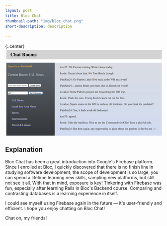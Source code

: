 ```yaml
---
layout: post
title: Bloc Chat
thumbnail-path: "img/bloc_chat.png"
short-description: description

---
```


{:.center}
[<img src="/img/bloc_chat.png">](https://github.com/tcburns24/bloc-chat)

## Explanation
Bloc Chat has been a great introduction into Google's Firebase platform. Since I enrolled at Bloc, I quickly discovered that there is no finish line in studying software development; the scope of development is so large, you can spend a lifetime learning new skills, sampling new platforms, but still not see it all. With that in mind, exposure is key! Tinkering with Firebase was fun, especially after learning Rails in Bloc's Backend course. Comparing and contrasting databases is a learning experience in itself.

I could see myself using Firebase again in the future — it's user-friendly and efficient. I hope you enjoy chatting on Bloc Chat!

Chat on, my friends!
